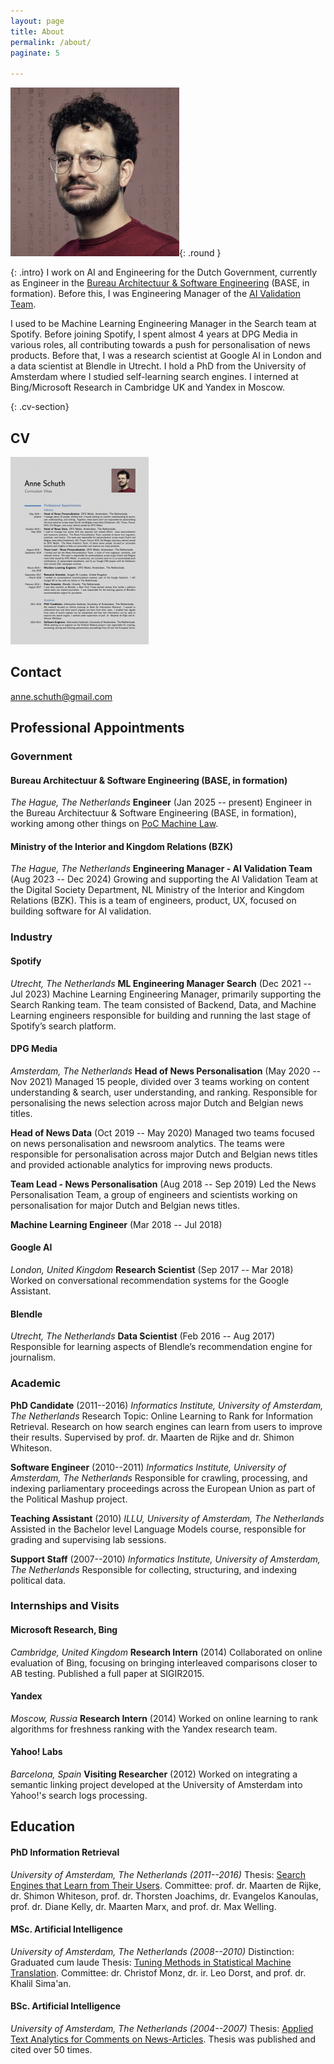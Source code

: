 ```yaml
---
layout: page
title: About
permalink: /about/
paginate: 5

---
```


![Picture of Anne Schuth](/assets/anne-campus-270x270.png){: .round }

{: .intro}
I work on AI and Engineering for the Dutch Government, currently as Engineer in the [Bureau Architectuur & Software Engineering](https://minbzk.github.io/BASE/) (BASE, in formation). Before this, I was Engineering Manager of the [AI Validation Team](https://minbzk.github.io/ai-validation/).

I used to be Machine Learning Engineering Manager in the Search team at Spotify.
Before joining Spotify, I spent almost 4 years at DPG Media in various roles, all contributing towards a push for
personalisation of news products. Before that, I was a research scientist at Google AI in London and a data scientist at Blendle in Utrecht. I hold a PhD
from the University of Amsterdam where I studied self-learning search engines. I interned at Bing/Microsoft Research in
Cambridge UK and Yandex in Moscow.

{: .cv-section}

## CV

[![CV Anne Schuth](/assets/cv-thumbnail.png)](/assets/cv-anne-schuth.pdf)

## Contact

<anne.schuth@gmail.com>

## Professional Appointments

### Government

#### Bureau Architectuur & Software Engineering (BASE, in formation)

*The Hague, The Netherlands*
**Engineer** (Jan 2025 -- present)
Engineer in the Bureau Architectuur & Software Engineering (BASE, in formation), working among other things
on [PoC Machine Law](https://github.com/MinBZK/poc-machine-law).

#### Ministry of the Interior and Kingdom Relations (BZK)

*The Hague, The Netherlands*
**Engineering Manager - AI Validation Team** (Aug 2023 -- Dec 2024)
Growing and supporting the AI Validation Team at the Digital Society Department, NL Ministry of the Interior and Kingdom
Relations (BZK). This is a team of engineers, product, UX, focused on building software for AI validation.

### Industry

#### Spotify

*Utrecht, The Netherlands*
**ML Engineering Manager Search** (Dec 2021 -- Jul 2023)
Machine Learning Engineering Manager, primarily supporting the Search Ranking team. The team consisted of Backend, Data, and Machine Learning engineers responsible for building and running the last stage of Spotify’s search platform.

#### DPG Media

*Amsterdam, The Netherlands*
**Head of News Personalisation** (May 2020 -- Nov 2021)
Managed 15 people, divided over 3 teams working on content understanding & search, user understanding, and ranking. Responsible for personalising the news selection across major Dutch and Belgian news titles.

**Head of News Data** (Oct 2019 -- May 2020)
Managed two teams focused on news personalisation and newsroom analytics. The teams were responsible for personalisation across major Dutch and Belgian news titles and provided actionable analytics for improving news products.

**Team Lead - News Personalisation** (Aug 2018 -- Sep 2019)
Led the News Personalisation Team, a group of engineers and scientists working on personalisation for major Dutch and Belgian news titles.

**Machine Learning Engineer** (Mar 2018 -- Jul 2018)

#### Google AI

*London, United Kingdom*
**Research Scientist** (Sep 2017 -- Mar 2018)
Worked on conversational recommendation systems for the Google Assistant.

#### Blendle

*Utrecht, The Netherlands*
**Data Scientist** (Feb 2016 -- Aug 2017)
Responsible for learning aspects of Blendle’s recommendation engine for journalism.

### Academic

**PhD Candidate** (2011--2016)
*Informatics Institute, University of Amsterdam, The Netherlands*
Research Topic: Online Learning to Rank for Information Retrieval.
Research on how search engines can learn from users to improve their results. Supervised by prof. dr. Maarten de Rijke and dr. Shimon Whiteson.

**Software Engineer** (2010--2011)
*Informatics Institute, University of Amsterdam, The Netherlands*
Responsible for crawling, processing, and indexing parliamentary proceedings across the European Union as part of the Political Mashup project.

**Teaching Assistant** (2010)
*ILLU, University of Amsterdam, The Netherlands*
Assisted in the Bachelor level Language Models course, responsible for grading and supervising lab sessions.

**Support Staff** (2007--2010)
*Informatics Institute, University of Amsterdam, The Netherlands*
Responsible for collecting, structuring, and indexing political data.

### Internships and Visits

#### Microsoft Research, Bing

*Cambridge, United Kingdom*
**Research Intern** (2014)
Collaborated on online evaluation of Bing, focusing on bringing interleaved comparisons closer to AB testing. Published a full paper at SIGIR2015.

#### Yandex

*Moscow, Russia*
**Research Intern** (2014)
Worked on online learning to rank algorithms for freshness ranking with the Yandex research team.

#### Yahoo! Labs

*Barcelona, Spain*
**Visiting Researcher** (2012)
Worked on integrating a semantic linking project developed at the University of Amsterdam into Yahoo!'s search logs processing.

## Education

#### PhD Information Retrieval

*University of Amsterdam, The Netherlands (2011--2016)*
Thesis: [Search Engines that Learn from Their Users](/publications/schuth-phd-thesis-2016).
Committee: prof. dr. Maarten de Rijke, dr. Shimon Whiteson, prof. dr. Thorsten Joachims, dr. Evangelos Kanoulas, prof. dr. Diane Kelly, dr. Maarten Marx, and prof. dr. Max Welling.

#### MSc. Artificial Intelligence

*University of Amsterdam, The Netherlands (2008--2010)*
Distinction: Graduated cum laude
Thesis: [Tuning Methods in Statistical Machine Translation](/publications/schuth2010tuning).
Committee: dr. Christof Monz, dr. ir. Leo Dorst, and prof. dr. Khalil Sima'an.

#### BSc. Artificial Intelligence

*University of Amsterdam, The Netherlands (2004--2007)*
Thesis: [Applied Text Analytics for Comments on News-Articles](/publications/schuth2007applied).
Thesis was published and cited over 50 times.
